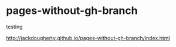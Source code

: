 # pages-without-gh-branch
testing


http://jackdougherty.github.io/pages-without-gh-branch/index.html
